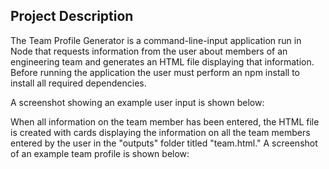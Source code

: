 ## Project Description

The Team Profile Generator is a command-line-input application run in Node that requests information from the user about members of an engineering team and generates an HTML file displaying that information. Before running the application the user must perform an npm install to install all required dependencies.

A screenshot showing an example user input is shown below:

When all information on the team member has been entered, the HTML file is created with cards displaying the information on all the team members entered by the user in the "outputs" folder titled "team.html." A screenshot of an example team profile is shown below:
